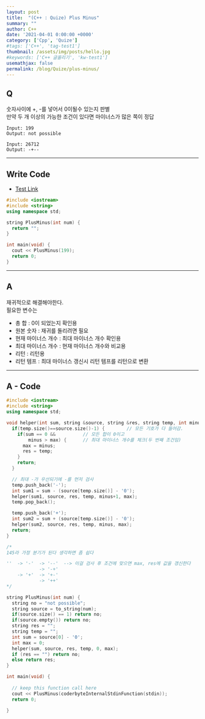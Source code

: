 ```yaml
---
layout: post
title:  "(C++ : Quize) Plus Minus"
summary: ""
author: C++
date: '2021-04-01 0:00:00 +0000'
category: ['Cpp', 'Quize']
#tags: ['C++', 'tag-test1']
thumbnail: /assets/img/posts/hello.jpg
#keywords: ['C++ 글올리기', 'kw-test1']
usemathjax: false
permalink: /blog/Quize/plus-minus/
---
```


## Q

숫자사이에 +, -를 넣어서 0이될수 있는지 판별<br>
만약 두 개 이상의 가능한 조건이 있다면 마이너스가 많은 쪽이 정답<br>

```
Input: 199
Output: not possible
```

```
Input: 26712
Output: -+--
```

---

## Write Code

* [Test Link](https://ideone.com/)

```cpp
#include <iostream>
#include <string>
using namespace std;

string PlusMinus(int num) {
  return ""; 
}

int main(void) { 
  cout << PlusMinus(199);
  return 0;
}
```

---

## A

재귀적으로 해결해야한다.<br>
필요한 변수는<br>

* 총 합 : 0이 되었는지 확인용
* 원본 숫자 : 재귀를 돌리려면 필요
* 현재 마이너스 개수 : 최대 마이너스 개수 확인용
* 최대 마이너스 개수 : 현재 마이너스 개수와 비교용
* 리턴 : 리턴용
* 리턴 템프 : 최대 마이너스 갱신시 리턴 템프를 리턴으로 변환

---

## A - Code

```cpp
#include <iostream>
#include <string>
using namespace std;

void helper(int sum, string &source, string &res, string temp, int minus, int &max) {
  if(temp.size()==source.size()-1) {        // 모든 기호가 다 들어감.
    if(sum == 0 &&          // 모든 합이 0이고
        minus > max) {      // 최대 마이너스 개수를 체크(두 번째 조건임)
      max = minus; 
      res = temp;
    }
    return;
  }

  // 최대 -가 우선되기에 -를 먼저 검사
  temp.push_back('-');         
  int sum1 = sum - (source[temp.size()] - '0');
  helper(sum1, source, res, temp, minus+1, max);
  temp.pop_back();

  temp.push_back('+');
  int sum2 = sum + (source[temp.size()] - '0');
  helper(sum2, source, res, temp, minus, max);
  return; 
}

/*
145라 가정 분기가 된다 생각하면 좀 쉽다

''  -> '-'  -> '--'  --> 이걸 검사 후 조건에 맞으면 max, res에 값을 갱신한다
            -> '-+'
    -> '+'  -> '+-'
            -> '++'
*/

string PlusMinus(int num) {
  string no = "not possible";
  string source = to_string(num);
  if(source.size() == 1) return no; 
  if(source.empty()) return no;
  string res = "";
  string temp = "";
  int sum = source[0] - '0';
  int max = 0; 
  helper(sum, source, res, temp, 0, max);
  if (res == "") return no;
  else return res; 
}

int main(void) { 
   
  // keep this function call here
  cout << PlusMinus(coderbyteInternalStdinFunction(stdin));
  return 0;
    
}
```